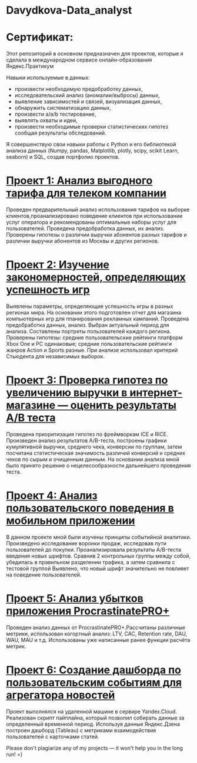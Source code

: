 # Davydkova-Data_analyst
# Сертификат: 
Этот репозиторий в основном предназначен для проектов, которые я сделала в  международном сервисе онлайн-образования Яндекс.Практикум  

Навыки используемые в данных:
- произвести необходимую предобработку данных,
- исследовательский анализ (аномалии/выбросы) данных,
- выявление зависимостей и связей, визуализация данных,
- обнаружить систематизацию данных,
- произвести а/a/b тестирование,
- выявлять охваты и идеи, 
- произвести необходимые проверки статистических гипотез сообщая результаты обследований.

 Я совершенствую свои навыки работы с Python и его библиотекой анализа данных (Numpy, pandas, Matplotlib, plotly, scipy, scikit Learn, seaborn) и SQL, создав портфолио проектов.
 
# [Проект 1: Анализ выгодного тарифа для телеком компании](https://github.com/Davydkova/Davydkova-Data_analyst/tree/main/project1)

Проведен предварительный анализ использования тарифов на выборке клиентов,проанализировано поведение клиентов при использовании услуг оператора и рекомендованы оптимальные наборы услуг для пользователей. Проведена предобработка данных, их анализ. Проверены гипотезы о различии выручки абонентов разных тарифов и
различии выручки абонентов из Москвы и других регионов.

# [Проект 2: Изучение закономерностей, определяющих успешность игр](https://github.com/Davydkova/Davydkova-Data_analyst/tree/main/project2)

Выявлены параметры, определяющие успешность игры в разных регионах мира. На основании этого подготовлен отчет для магазина компьютерных игр для планирования
рекламных кампаний. Проведена предобработка данных, анализ. Выбран актуальный период для анализа. Составлены портреты пользователей каждого региона. Проверены
гипотезы: 
средние пользовательские рейтинги платформ Xbox One и PC одинаковые;
средние пользовательские рейтинги жанров Action и Sports разные.
При анализе использовал критерий Стьюдента для независимых выборок.

# [Проект 3: Проверка гипотез по увеличению выручки в интернет-магазине — оценить результаты A/B теста](https://github.com/Davydkova/Davydkova-Data_analyst/tree/main/project3)

Проведена приоритизация гипотез по фреймворкам ICE и RICE. Произведен анализ результатов A/B-теста, построены графики кумулятивной выручки, среднего чека,
конверсии по группам, затем посчитана статистическая значимость различий конверсий и средних чеков по сырым и очищенным данным. На основании анализа мной было
принято решение о нецелесообразности дальнейшего проведения теста.

# [Проект 4: Анализ пользовательского поведения в мобильном приложении](https://github.com/Davydkova/Davydkova-Data_analyst/tree/main/project4)

В данном проекте мной были изучены принципы событийной аналитики. Произведено исследование воронки продаж, исследовав пути пользователей до покупки. Проанализировала
результаты A/B-теста введения новых шрифтов. Сравнив 2 контрольных группы между собой, убедилась в правильном разделении трафика, а затем сравнила с тестовой группой
Выявлено, что новый шрифт значительно не повлияет на поведение пользователей.

# [Проект 5: Анализ убытков приложения ProcrastinatePRO+](https://github.com/Davydkova/Davydkova-Data_analyst/tree/main/project5)

Проведен анализ данных от ProcrastinatePRO+.Рассчитаны различные метрики, использован когортный анализ: LTV, CAC, Retention rate, DAU, WAU, MAU и т.д. 
Использованы уже написанные ранее функции расчёта метрик. 

# [Проект 6:  Создание дашборда по пользовательским событиям для агрегатора новостей](https://github.com/Davydkova/Davydkova-Data_analyst/tree/main/project6 )

Проект выполнялся на удаленной машине в сервире  Yandex.Cloud. Реализован скрипт пайплайна, который позволил собирать данные за определенный временной период.  Используя данные Яндекс.Дзена построен дашборд (Tableau) с метриками взаимодействия пользователей с карточками статей. 


Please don't plagiarize any of my projects — it won't help you in the long run! =)
